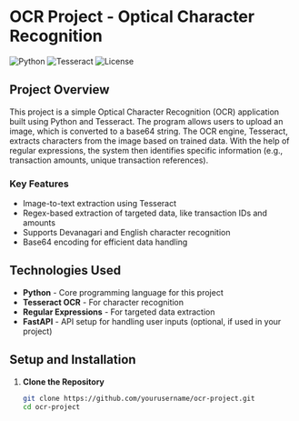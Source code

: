 # OCR Project - Optical Character Recognition

![Python](https://img.shields.io/badge/Python-3.x-blue) ![Tesseract](https://img.shields.io/badge/Tesseract-OCR-orange) ![License](https://img.shields.io/badge/license-MIT-green)

## Project Overview

This project is a simple Optical Character Recognition (OCR) application built using Python and Tesseract. The program allows users to upload an image, which is converted to a base64 string. The OCR engine, Tesseract, extracts characters from the image based on trained data. With the help of regular expressions, the system then identifies specific information (e.g., transaction amounts, unique transaction references).

### Key Features
- Image-to-text extraction using Tesseract
- Regex-based extraction of targeted data, like transaction IDs and amounts
- Supports Devanagari and English character recognition
- Base64 encoding for efficient data handling

## Technologies Used

- **Python** - Core programming language for this project
- **Tesseract OCR** - For character recognition
- **Regular Expressions** - For targeted data extraction
- **FastAPI** - API setup for handling user inputs (optional, if used in your project)

## Setup and Installation

1. **Clone the Repository**
   ```bash
   git clone https://github.com/yourusername/ocr-project.git
   cd ocr-project
